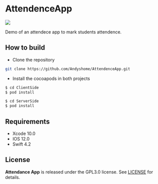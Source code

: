 # AttendenceApp
![](https://github.com/Andyshome/AttendenceApp/blob/master/ClientSide/Group2_Piotr_Szczepaniec/Assets.xcassets/AppIcon.appiconset/Icon-App-29x29%403x.png)

Demo of an attendece app to mark students attendence.

## How to build

* Clone the repository

```bash
git clone https://github.com/Andyshome/AttendenceApp.git
```

* Install the cocoapods in both projects

```bash
$ cd ClientSide
$ pod install
```

```bash
$ cd ServerSide
$ pod install
```

## Requirements
* Xcode 10.0
* IOS 12.0
* Swift 4.2

## License
**Attendance App** is released under the GPL3.0 license. See [LICENSE](https://github.com/Andyshome/AttendenceApp/blob/master/LICENSE) for details.
